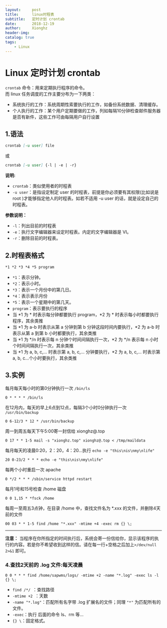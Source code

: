 ```yaml
---
layout:     post
title:      linux时程表
subtitle:   定时计划 crontab
date:       2018-12-19
author:     Xionghz
header-img: 
catalog: true
tags:
    - Linux
---
```


# Linux 定时计划 crontab

`crontab` 命令：用来定期执行程序的命令。</br>
而 linux 任务调度的工作主要分布为一下两类：

* 系统执行的工作：系统周期性索要执行的工作，如备份系统数据、清理缓存。
* 个人执行的工作：某个用户定期要做的工作，列如每隔10分钟检查邮件服务器是否有新件，这些工作可由每隔用户自行设置

## 1.语法
```markdown
crontab [-u user] file
```	
或

```markdown
crontab [-u user] {-l | -e | -r} 
```

<b>说明:</b>

* `crontab`：类似使用者的时程表
* `-u user`：是指设定制定 user 的时程表，前提是你必须要有其权限(比如说是 root )才能够指定他人的时程表。如若不适用 -u user 的话，就是设定自己的时程表。

<b>参数说明：</b>

* `-l`：列出目前的时程表
* `-e`：执行文字编辑器来设定时程表。内定的文字编辑器是 VI。
* `-r`：删除目前的时程表。

## 2.时程表格式

```markdown
*1 *2 *3 *4 *5 program
```

* `*1`：表示分钟。
* `*2`：表示小时。
* `*3`：表示一个月份中的第几日。
* `*4`：表示表示月份
* `*5`：表示一个星期中的第几天。
* `program`：表示要执行的程序
* 当 *1 为 * 时表示每分钟都要执行 program，*2 为 * 时表示每小时都要执行程序，其余类推
* 当 *1 为 a-b 时表示从第 a 分钟到第 b 分钟这段时间内要执行，*2 为 a-b 时表示从第 a 到第 b 小时都要执行，其余类推
* 当 *1 为 */n 时表示每 n 分钟个时间间隔执行一次，*2 为 */n 表示每 n 小时个时间间隔执行一次，其余类推
* 当 *1 为 a, b, c,... 时表示第 a, b, c,... 分钟要执行，*2 为 a, b, c,... 时表示第 a, b, c...个小时要执行，其余类推

## 3.实例

每月每天每小时的第0分钟执行一次 `/bin/ls`

	0 * * * * /bin/ls

在12月内，每天的早上6点到12点，每隔3个小时0分钟执行一次` /usr/bin/backup`

	0 6-12/3 * 12 * /usr/bin/backup

周一到周五每天下午5:00寄一封信给 xionghz@.top

	0 17 * * 1-5 mail -s "xionghz.top" xionghz@.top < /tmp/maildata

每月每天的凌晨0:20，2：20，4：20...执行 `echo -e "this\nis\nmy\nlife"`

	20 0-23/2 * * * echo -e "this\nis\nmy\nlife"

每两个小时重启一次 apache

	0 */2 * * * /sbin/service httpd restart

每月1号和15号检查 /home 磁盘

	0 0 1,15 * *fsck /home

每周一至周五3点钟，在目录 /home 中，查找文件名为 *.xxx 的文件，并删除4天前的文件

	00 03 * * 1-5 find /home "*.xxx" -mtime +4 -exec rm {} \;


---

<b>注意：</b>
当程序在你所指定的时间执行后，系统会寄一份信给你，显示该程序的执行的内容。若是你不希望收到这样的信。请在每一行+空格之后加上`>/dev/null 2>&1` 即可。

### 4.查找2天前的 .log 文件:每天凌晨
	0 0 * * * find /home/sapwms/logs/ -mtime +2 -name "*.log" -exec ls -l {} \;

* ```find /*/ ```：查找路径
* ```-mtime +2 ```：天数
* ```-name "*.log"```：匹配所有名字带 .log 扩展名的文件；同理 ```"*"``` 为匹配所有的文件。
* ```-exec```：执行 后面的命令 ls、rm 等...
* ```{} \```：固定格式。